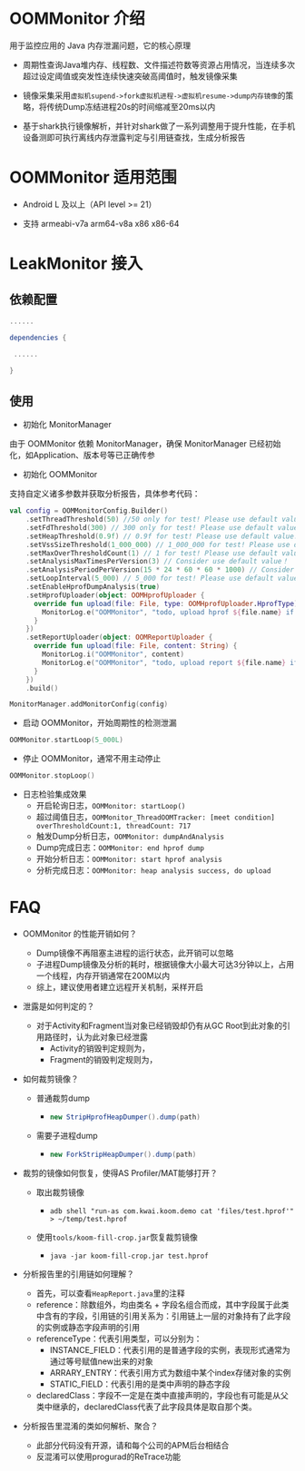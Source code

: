 # OOMMonitor 介绍

用于监控应用的 Java 内存泄漏问题，它的核心原理

- 周期性查询Java堆内存、线程数、文件描述符数等资源占用情况，当连续多次超过设定阈值或突发性连续快速突破高阈值时，触发镜像采集

- 镜像采集采用`虚拟机supend->fork虚拟机进程->虚拟机resume->dump内存镜像`的策略，将传统Dump冻结进程20s的时间缩减至20ms以内

- 基于shark执行镜像解析，并针对shark做了一系列调整用于提升性能，在手机设备测即可执行离线内存泄露判定与引用链查找，生成分析报告



# OOMMonitor 适用范围

- Android L 及以上（API level >= 21）

- 支持 armeabi-v7a arm64-v8a x86 x86-64



# LeakMonitor 接入

## 依赖配置

```groovy
......

dependencies {

 ......

}
```

## 使用

- 初始化 MonitorManager

由于 OOMMonitor 依赖 MonitorManager，确保 MonitorManager 已经初始化，如Application、版本号等已正确传参

- 初始化 OOMMonitor

支持自定义诸多参数并获取分析报告，具体参考代码：

```kotlin
val config = OOMMonitorConfig.Builder()
    .setThreadThreshold(50) //50 only for test! Please use default value!
    .setFdThreshold(300) // 300 only for test! Please use default value!
    .setHeapThreshold(0.9f) // 0.9f for test! Please use default value!
    .setVssSizeThreshold(1_000_000) // 1_000_000 for test! Please use default value!
    .setMaxOverThresholdCount(1) // 1 for test! Please use default value!
    .setAnalysisMaxTimesPerVersion(3) // Consider use default value！
    .setAnalysisPeriodPerVersion(15 * 24 * 60 * 60 * 1000) // Consider use default value！
    .setLoopInterval(5_000) // 5_000 for test! Please use default value!
    .setEnableHprofDumpAnalysis(true)
    .setHprofUploader(object: OOMHprofUploader {
      override fun upload(file: File, type: OOMHprofUploader.HprofType) {
        MonitorLog.e("OOMMonitor", "todo, upload hprof ${file.name} if necessary")
      }
    })
    .setReportUploader(object: OOMReportUploader {
      override fun upload(file: File, content: String) {
        MonitorLog.i("OOMMonitor", content)
        MonitorLog.e("OOMMonitor", "todo, upload report ${file.name} if necessary")
      }
    })
    .build()

MonitorManager.addMonitorConfig(config)
```

- 启动 OOMMonitor，开始周期性的检测泄漏

```kotlin
OOMMonitor.startLoop(5_000L)
```

-  停止 OOMMonitor，通常不用主动停止

```kotlin
OOMMonitor.stopLoop()
```

- 日志检验集成效果
  - 开启轮询日志，`OOMMonitor: startLoop()`
  - 超过阈值日志，`OOMMonitor_ThreadOOMTracker: [meet condition] overThresholdCount:1, threadCount: 717`
  - 触发Dump分析日志，`OOMMonitor: dumpAndAnalysis`
  - Dump完成日志：`OOMMonitor: end hprof dump`
  - 开始分析日志：`OOMMonitor: start hprof analysis`
  - 分析完成日志：`OOMMonitor: heap analysis success, do upload`

# FAQ

- OOMMonitor 的性能开销如何？
  - Dump镜像不再阻塞主进程的运行状态，此开销可以忽略
  - 子进程Dump镜像及分析的耗时，根据镜像大小最大可达3分钟以上，占用一个线程，内存开销通常在200M以内
  - 综上，建议使用者建立远程开关机制，采样开启

- 泄露是如何判定的？
  - 对于Activity和Fragment当对象已经销毁却仍有从GC Root到此对象的引用路径时，认为此对象已经泄露
    - Activity的销毁判定规则为，
    - Fragment的销毁判定规则为，

- 如何裁剪镜像？

  - 普通裁剪dump

    - ```java
      new StripHprofHeapDumper().dump(path)
      ```

  - 需要子进程dump

    - ```java
      new ForkStripHeapDumper().dump(path)
      ```

- 裁剪的镜像如何恢复，使得AS Profiler/MAT能够打开？

  - 取出裁剪镜像

    - ```shell
      adb shell "run-as com.kwai.koom.demo cat 'files/test.hprof'" > ~/temp/test.hprof
      ```

  - 使用`tools/koom-fill-crop.jar`恢复裁剪镜像

    - ```shell
      java -jar koom-fill-crop.jar test.hprof
      ```

- 分析报告里的引用链如何理解？

  - 首先，可以查看`HeapReport.java`里的注释
  - reference：除数组外，均由类名 + 字段名组合而成，其中字段属于此类中含有的字段，引用链的引用关系为：引用链上一层的对象持有了此字段的实例或静态字段声明的引用
  - referenceType：代表引用类型，可以分别为：
    - INSTANCE_FIELD：代表引用的是普通字段的实例，表现形式通常为通过等号赋值new出来的对象
    - ARRARY_ENTRY：代表引用方式为数组中某个index存储对象的实例
    - STATIC_FIELD：代表引用的是类中声明的静态字段
  - declaredClass：字段不一定是在类中直接声明的，字段也有可能是从父类中继承的，declaredClass代表了此字段具体是取自那个类。

- 分析报告里混淆的类如何解析、聚合？

  - 此部分代码没有开源，请和每个公司的APM后台相结合
  - 反混淆可以使用progurad的ReTrace功能